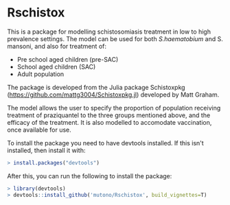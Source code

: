 # Rschistox

This is a package for modelling schistosomiasis treatment in low to high prevalence settings. 
The model can be used for both *S.haematobium* and S. mansoni, and also for treatment of:
- Pre school aged children (pre-SAC)
- School aged children (SAC)
- Adult population

The package is developed from the Julia package Schistoxpkg (https://github.com/mattg3004/Schistoxpkg.jl) developed by Matt Graham.

The model allows the user to specify the proportion of population receiving treatment of praziquantel to the three groups mentioned above, and the efficacy of the treatment.
It is also modelled to accomodate vaccination, once available for use.

To install the package you need to have devtools installed. If this isn't installed, then install it with:
```R
> install.packages("devtools")
```
After this, you can run the following to install the package:
```R
> library(devtools) 
> devtools::install_github('mutono/Rschistox', build_vignettes=T)
```
